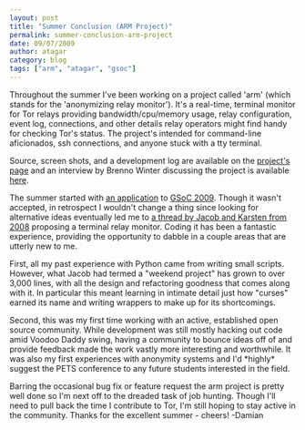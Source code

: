 ```yaml
---
layout: post
title: "Summer Conclusion (ARM Project)"
permalink: summer-conclusion-arm-project
date: 09/07/2009
author: atagar
category: blog
tags: ["arm", "atagar", "gsoc"]
---
```


Throughout the summer I've been working on a project called 'arm' (which stands for the 'anonymizing relay monitor'). It's a real-time, terminal monitor for Tor relays providing bandwidth/cpu/memory usage, relay configuration, event log, connections, and other details relay operators might find handy for checking Tor's status. The project's intended for command-line aficionados, ssh connections, and anyone stuck with a tty terminal.

Source, screen shots, and a development log are available on the [project's page](http://www.atagar.com/arm) and an interview by Brenno Winter discussing the project is available [here](http://www.atagar.com/arm/HFM_INT_0001.mp3).

The summer started with [an application](http://www.atagar.com/misc/gsocBlog09/) to [GSoC 2009](http://socghop.appspot.com/). Though it wasn't accepted, in retrospect I wouldn't change a thing since looking for alternative ideas eventually led me to [a thread by Jacob and Karsten from 2008](http://archives.seul.org/or/dev/Jan-2008/msg00005.html) proposing a terminal relay monitor. Coding it has been a fantastic experience, providing the opportunity to dabble in a couple areas that are utterly new to me.

First, all my past experience with Python came from writing small scripts. However, what Jacob had termed a "weekend project" has grown to over 3,000 lines, with all the design and refactoring goodness that comes along with it. In particular this meant learning in intimate detail just how "curses" earned its name and writing wrappers to make up for its shortcomings.

Second, this was my first time working with an active, established open source community. While development was still mostly hacking out code amid Voodoo Daddy swing, having a community to bounce ideas off of and provide feedback made the work vastly more interesting and worthwhile. It was also my first experiences with anonymity systems and I'd \*highly\* suggest the PETS conference to any future students interested in the field.

Barring the occasional bug fix or feature request the arm project is pretty well done so I'm next off to the dreaded task of job hunting. Though I'll need to pull back the time I contribute to Tor, I'm still hoping to stay active in the community. Thanks for the excellent summer - cheers! -Damian

